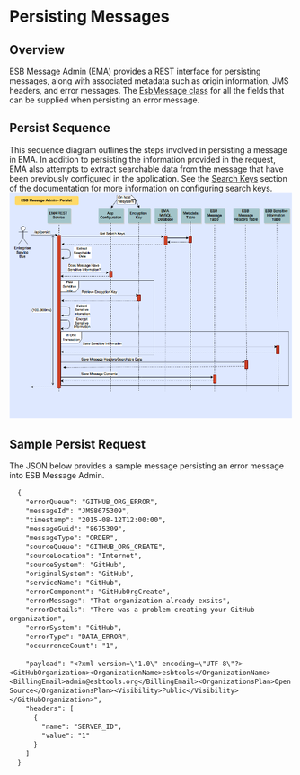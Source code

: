 # Persisting Messages

## Overview
ESB Message Admin (EMA) provides a REST interface for persisting messages, along with associated
metadata such as origin information, JMS headers, and error messages.
The [EsbMessage class]("https://raw.githubusercontent.com/esbtools/esb-message-admin/master/api/src/main/java/org/esbtools/message/admin/model/EsbMessage.java")
for all the fields that can be supplied when persisting an error message.

## Persist Sequence
This sequence diagram outlines the steps involved in persisting a message in EMA.  In addition to persisting the
information provided in the request, EMA also attempts to extract searchable data from the message that have been
previously configured in the application.  See the [Search Keys](search-keys/README.md) section of the documentation for more information
 on configuring search keys.
![Persist Sequence](/images/ema-sequence-persist.png)

## Sample Persist Request
The JSON below provides a sample message persisting an error message into ESB Message Admin.

```
  {
    "errorQueue": "GITHUB_ORG_ERROR",
    "messageId": "JMS8675309",
    "timestamp": "2015-08-12T12:00:00",
    "messageGuid": "8675309",
    "messageType": "ORDER",
    "sourceQueue": "GITHUB_ORG_CREATE",
    "sourceLocation": "Internet",
    "sourceSystem": "GitHub",
    "originalSystem": "GitHub",
    "serviceName": "GitHub",
    "errorComponent": "GitHubOrgCreate",
    "errorMessage": "That organization already exsits",
    "errorDetails": "There was a problem creating your GitHub organization",
    "errorSystem": "GitHub",
    "errorType": "DATA_ERROR",
    "occurrenceCount": "1",

    "payload": "<?xml version=\"1.0\" encoding=\"UTF-8\"?><GitHubOrganization><OrganizationName>esbtools</OrganizationName><BillingEmail>admin@esbtools.org</BillingEmail><OrganizationsPlan>Open Source</OrganizationsPlan><Visibility>Public</Visibility></GitHubOrganization>",
    "headers": [
      {
        "name": "SERVER_ID",
        "value": "1"
      }
    ]
  }
```